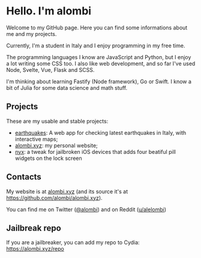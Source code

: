 # Hello. I'm alombi
Welcome to my GitHub page. Here you can find some informations about me and my projects.

Currently, I'm a student in Italy and I enjoy programming in my free time.

The programming languages I know are JavaScript and Python, but I enjoy a lot writing some CSS too.
I also like web development, and so far I've used Node, Svelte, Vue, Flask and SCSS.

I'm thinking about learning Fastify (Node framework), Go or Swift. I know a bit of Julia for some data science and math stuff.

## Projects
These are my usable and stable projects:
* [earthquakes](https://github.com/alombi/earthquakes): A web app for checking latest earthquakes in Italy, with interactive maps;
* [alombi.xyz](https://github.com/alombi/alombi.xyz): my personal website;
* [nyx](https://github.com/alombi/nyx): a tweak for jailbroken iOS devices that adds four beatiful pill widgets on the lock screen

## Contacts
My website is at [alombi.xyz](alombi.xyz) (and its source it's at https://github.com/alombi/alombi.xyz).

You can find me on Twitter ([@alombi](https://twitter.com/al0mbi)) and on Reddit ([u/alelombi](https://www.reddit.com/user/alelombi))

## Jailbreak repo
If you are a jailbreaker, you can add my repo to Cydia: https://alombi.xyz/repo
